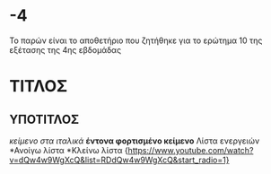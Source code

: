 # -4
Το παρών είναι το αποθετήριο που ζητήθηκε για το ερώτημα 10 της εξέτασης της 4ης εβδομάδας
# ΤΙΤΛΟΣ
## ΥΠΟΤΙΤΛΟΣ
*κείμενο στα ιταλικά*
**έντονα φορτισμένο κείμενο**
Λίστα ενεργειών
*Ανοίγω λίστα
*Κλείνω λίστα
{https://www.youtube.com/watch?v=dQw4w9WgXcQ&list=RDdQw4w9WgXcQ&start_radio=1}
